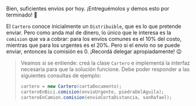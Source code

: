 Bien, suficientes envíos por hoy. ¡Entreguémolos y demos esto por terminado! :no_good: 

El `Cartero` conoce inicialmente un `Distribuible`, que es lo que pretende enviar. Pero como anda mal de dinero, lo único que le interesa es la `comision` que va a cobrar: para los envíos comunes es el 10% del costo, mientras que para los urgentes es el 20%. Pero si el envío no se puede enviar, entonces la comisión es 0. ¡Recordá delegar apropiadamente! :wink:

> Veamos si se entiende: creá la clase `Cartero` e implementá la interfaz necesaria para que la solución funcione. Debe poder responder a las siguientes consultas de ejemplo:
>
>```java
>cartero = new Cartero(cartaDocumento);
>carteroEnBici.comision(envioUrgente, piedraDelAguila);
>carteroEnCamion.comision(envioCortaDistancia, sanRafael);
>```
